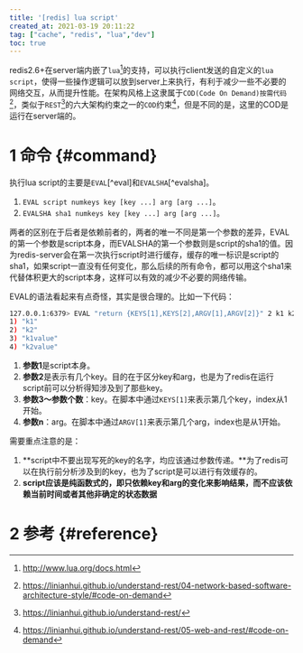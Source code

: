 ```yaml
---
title: '[redis] lua script'
created_at: 2021-03-19 20:11:22
tag: ["cache", "redis", "lua","dev"]
toc: true
---
```


redis2.6+在server端内嵌了`lua`[^lua]的支持，可以执行client发送的自定义的`lua script`，使得一些操作逻辑可以放到server上来执行，有利于减少一些不必要的网络交互，从而提升性能。在架构风格上这隶属于`COD(Code On Demand)按需代码`[^cod]，类似于`REST`[^rest]的六大架构约束之一的`COD`约束[^rest-cod]，但是不同的是，这里的COD是运行在server端的。

# 1 命令 {#command}

执行lua script的主要是`EVAL`[^eval]和`EVALSHA`[^evalsha]。
1. `EVAL script numkeys key [key ...] arg [arg ...]`。
2. `EVALSHA sha1 numkeys key [key ...] arg [arg ...]`。

两者的区别在于后者是依赖前者的，两者的唯一不同是第一个参数的差异，EVAL的第一个参数是script本身，而EVALSHA的第一个参数则是script的sha1的值。因为redis-server会在第一次执行script时进行缓存，缓存的唯一标识是script的sha1，如果script一直没有任何变化，那么后续的所有命令，都可以用这个sha1来代替体积更大的script本身，这样可以有效的减少不必要的网络传输。

EVAL的语法看起来有点奇怪，其实是很合理的。比如一下代码：
```sh
127.0.0.1:6379> EVAL "return {KEYS[1],KEYS[2],ARGV[1],ARGV[2]}" 2 k1 k2 k1value k2value
1) "k1"
2) "k2"
3) "k1value"
4) "k2value"
```
1. **参数1**是script本身。
2. **参数2**是表示有几个key。目的在于区分key和arg，也是为了redis在运行script前可以分析得知涉及到了那些key。
3. **参数3～参数个数**：key。在脚本中通过`KEYS[1]`来表示第几个key，index从1开始。
4. **参数n**：arg。在脚本中通过`ARGV[1]`来表示第几个arg，index也是从1开始。

需要重点注意的是：
1. **script中不要出现写死的key的名字，均应该通过参数传递。**为了redis可以在执行前分析涉及到的key，也为了script是可以进行有效缓存的。
2. **script应该是纯函数式的，即只依赖key和arg的变化来影响结果，而不应该依赖当前时间或者其他非确定的状态数据**


# 2 参考 {#reference}

[^lua]:<http://www.lua.org/docs.html>
[^ldb]:<https://redis.io/topics/ldb>
[^cod]:<https://linianhui.github.io/understand-rest/04-network-based-software-architecture-style/#code-on-demand>
[^rest]:<https://linianhui.github.io/understand-rest/>
[^rest-cod]:<https://linianhui.github.io/understand-rest/05-web-and-rest/#code-on-demand>

[^command-eval]:<https://redis.io/commands/eval>
[^command-evalsha]:<https://redis.io/commands/evalsha>
[^command-script-load]:<https://redis.io/commands/script-load>
[^command-script-kill]:<https://redis.io/commands/script-kill>
[^command-script-debug]:<https://redis.io/commands/script-debug>
[^command-script-exists]:<https://redis.io/commands/script-exists>
[^command-script-flush]:<https://redis.io/commands/script-flush>